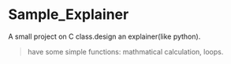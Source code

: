 # Sample_Explainer
A small project on C class.design an explainer(like python).

>have some simple functions: mathmatical calculation, loops.
